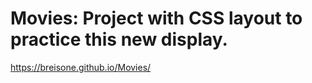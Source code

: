 # Movies: Project with CSS layout to practice this new display.

https://breisone.github.io/Movies/
